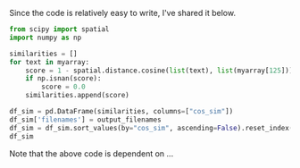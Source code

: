 Since the code is relatively easy to write, I've shared it below. 

```python
from scipy import spatial
import numpy as np 

similarities = []
for text in myarray:
    score = 1 - spatial.distance.cosine(list(text), list(myarray[125]))
    if np.isnan(score):
        score = 0.0
    similarities.append(score)

df_sim = pd.DataFrame(similarities, columns=["cos_sim"])
df_sim['filenames'] = output_filenames 
df_sim = df_sim.sort_values(by="cos_sim", ascending=False).reset_index(drop=True)
df_sim
```

Note that the above code is dependent on ...